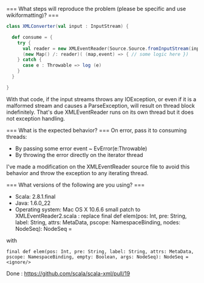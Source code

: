 === What steps will reproduce the problem (please be specific and use wikiformatting)? ===

```scala
class XMLConverter(val input : InputStream) {

  def consume = {
    try {
      val reader = new XMLEventReader(Source.Source.fromInputStream(input,"utf-8"))
      (new Map() /: reader)( (map,event) => { // some logic here })
    } catch {
      case e : Throwable => log (e)
    }
  }

}
```

With that code, if the input streams throws any IOException, or even if it is a malformed stream and causes a ParseException, will result on thread block indefinitely. That's due XMLEventReader runs on its own thread but it does not exception handling.

=== What is the expected behavior? ===
On error, pass it to consuming threads:
- By passing some error event ~ EvError(e:Throwable)
- By throwing the error directly on the iterator thread

I've made a modification on the XMLEventReader source file to avoid this behavior and throw the exception to any iterating thread.

=== What versions of the following are you using? ===
  - Scala: 2.8.1.final
  - Java: 1.6.0_22
  - Operating system: Mac OS X 10.6.6
small patch to XMLEventReader2.scala : 
replace
    final def elem(pos: Int, pre: String, label: String, attrs: MetaData, pscope: NamespaceBinding, nodes: NodeSeq): NodeSeq = <ignore/>

with

    final def elem(pos: Int, pre: String, label: String, attrs: MetaData, pscope: NamespaceBinding, empty: Boolean, args: NodeSeq): NodeSeq = <ignore/>
Done : https://github.com/scala/scala-xml/pull/19 

